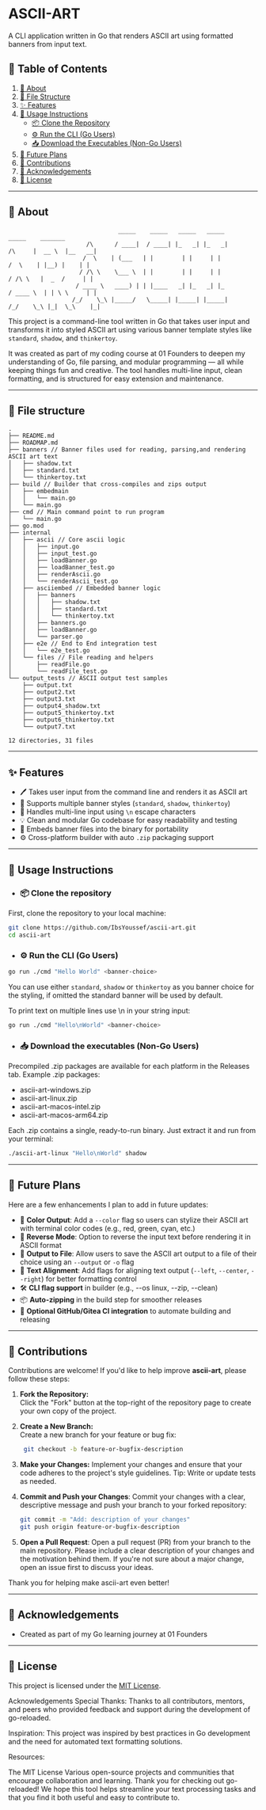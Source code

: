 # ASCII-ART

A CLI application written in Go that renders ASCII art using formatted banners from input text.

## 📑 Table of Contents

1. [📝 About](#-about)  
2. [📁 File Structure](#-file-structure)  
3. [✨ Features](#-features)  
4. [🚀 Usage Instructions](#-usage-instructions)  
   - [📦 Clone the Repository](#-clone-the-repository)  
   - [⚙️ Run the CLI (Go Users)](#-run-the-cli-go-users)  
   - [📥 Download the Executables (Non-Go Users)](#-download-the-executables-non-go-users)  
5. [🔭 Future Plans](#-future-plans)  
6. [🤝 Contributions](#-contributions)  
7. [🙏 Acknowledgements](#-acknowledgements)
7. [📄 License](#-license)

---

## 📝 About
```
                               _____    _____   _____   _____                    _____    _______                       
                      /\      / ____|  / ____| |_   _| |_   _|           /\     |  __ \  |__   __|                      
                     /  \    | (___   | |        | |     | |            /  \    | |__) |    | |                         
                    / /\ \    \___ \  | |        | |     | |           / /\ \   |  _  /     | |                         
                   / ____ \   ____) | | |____   _| |_   _| |_         / ____ \  | | \ \     | |                         
                  /_/    \_\ |_____/   \_____| |_____| |_____|       /_/    \_\ |_|  \_\    |_|                         
```

This project is a command-line tool written in Go that takes user input and transforms it into styled ASCII art using various banner template styles like `standard`, `shadow`, and `thinkertoy`.

It was created as part of my coding course at 01 Founders to deepen my understanding of Go, file parsing, and modular programming — all while keeping things fun and creative. The tool handles multi-line input, clean formatting, and is structured for easy extension and maintenance.

---

## 📁 File structure
```
.
├── README.md
├── ROADMAP.md
├── banners // Banner files used for reading, parsing,and rendering ASCII art text
│   ├── shadow.txt
│   ├── standard.txt
│   └── thinkertoy.txt
├── build // Builder that cross-compiles and zips output
│   ├── embedmain
│   │   └── main.go
│   └── main.go
├── cmd // Main command point to run program
│   └── main.go
├── go.mod
├── internal
│   ├── ascii // Core ascii logic
│   │   ├── input.go
│   │   ├── input_test.go
│   │   ├── loadBanner.go
│   │   ├── loadBanner_test.go
│   │   ├── renderAscii.go
│   │   └── renderAscii_test.go
│   ├── asciiembed // Embedded banner logic
│   │   ├── banners
│   │   │   ├── shadow.txt
│   │   │   ├── standard.txt
│   │   │   └── thinkertoy.txt
│   │   ├── banners.go
│   │   ├── loadBanner.go
│   │   └── parser.go
│   ├── e2e // End to End integration test
│   │   └── e2e_test.go
│   └── files // File reading and helpers
│       ├── readFile.go
│       └── readFile_test.go
└── output_tests // ASCII output test samples
    ├── output.txt
    ├── output2.txt
    ├── output3.txt
    ├── output4_shadow.txt
    ├── output5_thinkertoy.txt
    ├── output6_thinkertoy.txt
    └── output7.txt

12 directories, 31 files
```
---

## ✨ Features
- 🖊️ Takes user input from the command line and renders it as ASCII art  
- 🎨 Supports multiple banner styles (`standard`, `shadow`, `thinkertoy`)  
- 📜 Handles multi-line input using `\n` escape characters  
- 💡 Clean and modular Go codebase for easy readability and testing  
- 🧩 Embeds banner files into the binary for portability  
- ⚙️ Cross-platform builder with auto `.zip` packaging support  
---

## 🚀 Usage Instructions
- ### 📦 Clone the repository
First, clone the repository to your local machine:

```bash
git clone https://github.com/IbsYoussef/ascii-art.git
cd ascii-art
```

- ### ⚙️ Run the CLI (Go Users)
```bash
go run ./cmd "Hello World" <banner-choice>
```
You can use either `standard`, `shadow` or `thinkertoy` as you banner choice for the styling, if omitted the standard banner will be used by default.

To print text on multiple lines use \n in your string input:
```bash
go run ./cmd "Hello\nWorld" <banner-choice>
```

- ### 📥 Download the executables (Non-Go Users)
Precompiled .zip packages are available for each platform in the Releases tab.
Example .zip packages:
- ascii-art-windows.zip
- ascii-art-linux.zip
- ascii-art-macos-intel.zip
- ascii-art-macos-arm64.zip

Each .zip contains a single, ready-to-run binary.
Just extract it and run from your terminal:

```bash
./ascii-art-linux "Hello\nWorld" shadow
```

---

## 🔭 Future Plans
Here are a few enhancements I plan to add in future updates:

- 🎨 **Color Output**: Add a `--color` flag so users can stylize their ASCII art with terminal color codes (e.g., red, green, cyan, etc.)
- 🔁 **Reverse Mode**: Option to reverse the input text before rendering it in ASCII format
- 💾 **Output to File**: Allow users to save the ASCII art output to a file of their choice using an `--output` or `-o` flag
- 📐 **Text Alignment**: Add flags for aligning text output (`--left`, `--center`, `--right`) for better formatting control
- 🛠 **CLI flag support** in builder (e.g., --os linux, --zip, --clean)
- 📦 **Auto-zipping** in the build step for smoother releases
- 🤖 **Optional GitHub/Gitea CI integration** to automate building and releasing

---

##  🤝 Contributions
Contributions are welcome! If you'd like to help improve **ascii-art**, please follow these steps:

1. **Fork the Repository:**  
   Click the "Fork" button at the top-right of the repository page to create your own copy of the project.

2. **Create a New Branch:**  
   Create a new branch for your feature or bug fix:
   ```bash
    git checkout -b feature-or-bugfix-description
   ```
3. **Make your Changes:**
Implement your changes and ensure that your code adheres to the project's style guidelines.
Tip: Write or update tests as needed.

4. **Commit and Push your Changes**:
Commit your changes with a clear, descriptive message and push your branch to your forked repository:
    ```bash
    git commit -m "Add: description of your changes"
    git push origin feature-or-bugfix-description
    ```
5. **Open a Pull Request**:
Open a pull request (PR) from your branch to the main repository. Please include a clear description of your changes and the motivation behind them.
If you're not sure about a major change, open an issue first to discuss your ideas.

Thank you for helping make ascii-art even better!

---
## 🙏 Acknowledgements
- Created as part of my Go learning journey at 01 Founders
---

## 📄 License
This project is licensed under the [MIT License](LICENSE).

Acknowledgements
Special Thanks:
Thanks to all contributors, mentors, and peers who provided feedback and support during the development of go-reloaded.

Inspiration:
This project was inspired by best practices in Go development and the need for automated text formatting solutions.

Resources:

The MIT License
Various open-source projects and communities that encourage collaboration and learning.
Thank you for checking out go-reloaded! We hope this tool helps streamline your text processing tasks and that you find it both useful and easy to contribute to.


